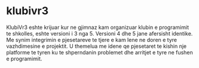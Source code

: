 # klubivr3

KlubiVr3 eshte krijuar kur ne gjimnaz kam organizuar klubin e programimit te shkolles, eshte versioni i 3 nga 5. Versioni 4 dhe 5 jane afersisht identike. Me synim integrimin e pjesetareve te tjere e kam lene ne doren e tyre vazhdimesine e projektit. U themelua me idene qe pjesetaret te kishin nje platforme te tyren ku te shperndanin problemet dhe arritjet e tyre ne fushen e programimit.
